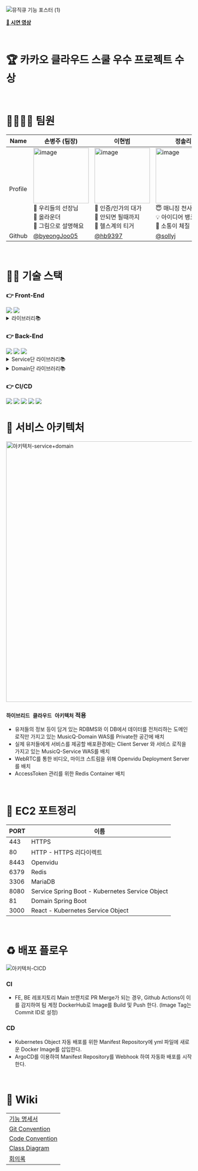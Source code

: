 ![뮤직큐 기능 포스터 (1)](https://user-images.githubusercontent.com/68101656/236461347-00b15cfd-f26a-4f3c-aad9-1f3e6dd78180.png)

[**🎥 시연 영상**](https://youtu.be/G2NeFoAerD0)

<br>

# 🏆 카카오 클라우드 스쿨 우수 프로젝트 수상

<br>

# 👨‍👨‍👧‍👧 팀원

| Name    | 손병주 (팀장)                                             | 이현범                                                        | 정솔리                                               | 정채윤                                              |
| ------- | --------------------------------------------------------- | ------------------------------------------------------------- | ---------------------------------------------------- | --------------------------------------------------- |
| Profile | <img src="https://user-images.githubusercontent.com/68101656/236481819-45b72b74-8d7f-4d0f-b1f0-2822e11ae63c.png" alt="image" width="150" height="150"><br>💯 우리들의 선장님<br>🧠 올라운더<br>🎨 그림으로 설명해요 | <img src="https://user-images.githubusercontent.com/68101656/236480936-3061fe30-a60f-473c-b5da-6fe57ace7b31.png" alt="image" width="150" height="150"><br>🔑 인증/인가의 대가<br>😤 안되면 될때까지<br>🐯 헬스계의 티거 | <img src="https://user-images.githubusercontent.com/68101656/236482642-de9bc82a-fba0-4c01-bffb-a6282aa76c06.jpeg" alt="image" width="150" height="150"><br>😇 매니징 천사<br>💡 아이디어 뱅크<br>👥 소통이 체질 | <img src="https://user-images.githubusercontent.com/68101656/236482986-ecf63975-cc07-49e9-8b60-80cbf71c31ef.png" alt="image" width="150" height="150"><br>💬 코드리뷰 공주<br>👀 Docs Hunter<br>👑 Git 마스터 |
| Github  | [@byeongJoo05](https://github.com/byeongJoo05)            | [@hb9397](https://github.com/hb9397)                          | [@sollyj](https://github.com/SollyJ)                 | [@kkkwp](https://github.com/kkkwp)                  |

<br>

# 🧑‍💻 기술 스택

### 👉 Front-End

<img src="https://img.shields.io/badge/javascript-F7DF1E?style=for-the-badge&logo=javascript&logoColor=black">
<img src="https://img.shields.io/badge/react-61DAFB?style=for-the-badge&logo=react&logoColor=black">

<details>
<summary>라이브러리📚</summary>
<div markdown="1">

react<br>
react-dom<br>
react-multi-select-component<br>
react-router<br>
react-router-dom<br>
react-scripts<br>
react-toastify<br>
react-youtube<br>
axios<br>
dotenv<br>
openvidu-browser<br>
emotion<br>
material-ui<br>
mui/material<br>
styled-components<br>

</div>
</details>

### 👉 Back-End

<img src="https://img.shields.io/badge/SpringBoot-6DB33F?style=for-the-badge&logo=SpringBoot&logoColor=white">
<img src="https://img.shields.io/badge/mariaDB-003545?style=for-the-badge&logo=mariaDB&logoColor=white"> <img src="https://img.shields.io/badge/Redis-DC382D?style=for-the-badge&logo=Redis&logoColor=white">

<details>
<summary>Service단 라이브러리📚</summary>
<div markdown="1">

spring-boot-starter-web<br>
spring-boot-starter-mail<br>
spring-boot-starter-data-redis<br>
spring-boot-starter-validation<br>
spring-cloud-starter-aws<br>
spring-security-crypto<br>
openvidu-java-client<br>
lombok<br>
json<br>
jjwt<br>

</div>
</details>

<details>
<summary>Domain단 라이브러리📚</summary>
<div markdown="1">

spring-boot-starter-web<br>
spring-boot-starter-validation<br>
spring-boot-starter-data-jpa<br>
spring-boot-devtools<br>
mariadb-java-client<br>
json<br>
lombok<br>
querydsl<br>

</div>
</details>

### 👉 CI/CD

<img src="https://img.shields.io/badge/Kubernetes-326CE5?style=for-the-badge&logo=Kubernetes&logoColor=white">
<img src="https://img.shields.io/badge/docker-2496ED?style=for-the-badge&logo=docker&logoColor=white">
<img src="https://img.shields.io/badge/githubactions-2088FF?style=for-the-badge&logo=githubactions&logoColor=white">
<img src="https://img.shields.io/badge/argo-EF7B4D?style=for-the-badge&logo=argo&logoColor=white">
<img src="https://img.shields.io/badge/nginx-009639?style=for-the-badge&logo=nginx&logoColor=white">

<br>

# 🎨 서비스 아키텍처

<img width="705" alt="아키텍처-service+domain" src="https://user-images.githubusercontent.com/68101656/236461790-9244d16d-ee41-4d3c-91e0-c46c88a9cf7b.png">

### `하이브리드 클라우드 아키텍처` 적용

- 유저들의 정보 등이 담겨 있는 RDBMS와 이 DB에서 데이터를 전처리하는 도메인 로직만 가지고 있는 MusicQ-Domain WAS를 Private한 공간에 배치
- 실제 유저들에게 서비스를 제공할 배포환경에는 Client Server 와 서비스 로직을 가지고 있는 MusicQ-Service WAS를 배치
- WebRTC를 통한 비디오, 마이크 스트림을 위해 Openvidu Deployment Server를 배치
- AccessToken 관리를 위한 Redis Container 배치

<br>

# 🔌 EC2 포트정리

| PORT | 이름                                            |
| ---- | ----------------------------------------------- |
| 443  | HTTPS                                           |
| 80   | HTTP - HTTPS 리다이렉트                         |
| 8443 | Openvidu                                        |
| 6379 | Redis                                           |
| 3306 | MariaDB                                         |
| 8080 | Service Spring Boot - Kubernetes Service Object |
| 81   | Domain Spring Boot                              |
| 3000 | React - Kubernetes Service Object               |

<br>

# ♻️ 배포 플로우

![아키텍처-CICD](https://user-images.githubusercontent.com/68101656/236461918-ce6eb66e-90bb-4cb0-8737-8af4d2d85013.png)

### CI

- FE, BE 레포지토리 Main 브랜치로 PR Merge가 되는 경우, Github Actions이 이를 감지하여 팀 계정 DockerHub로 Image를 Build 및 Push 한다. (Image Tag는 Commit ID로 설정)

### CD

- Kubernetes Object 자동 배포를 위한 Manifest Repository에 yml 파일에 새로운 Docker Image를 삽입한다.
- ArgoCD를 이용하여 Manifest Repository를 Webhook 하여 자동화 배포를 시작한다.

<br>

# 📄 Wiki

<table style="width:100%">
  <tr>
    <td><a href="https://github.com/Dream-Kakao/MusicQ/wiki/%EA%B8%B0%EB%8A%A5%EB%AA%85%EC%84%B8%EC%84%9C">기능 명세서</a></td>
  </tr>
  <tr>
    <td><a href="https://github.com/Dream-Kakao/MusicQ/wiki/Git-Convention">Git Convention</a></td>
  </tr>
  <tr>
    <td><a href="https://github.com/Dream-Kakao/MusicQ/wiki/Code-Convention">Code Convention</a></td>
  </tr>
  <tr>
    <td><a href="https://github.com/Dream-Kakao/MusicQ/wiki/Class-Diagram">Class Diagram</a></td>
  </tr>
  <tr>
    <td><a href="https://github.com/Dream-Kakao/MusicQ/wiki/3%EC%9B%94-3%EC%A3%BC%EC%B0%A8-%EC%8A%A4%ED%94%84%EB%A6%B0%ED%8A%B8-%ED%9A%8C%EC%9D%98">회의록</a></td>
  </tr>
</table>

